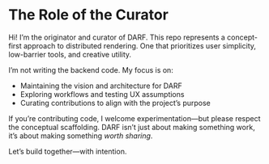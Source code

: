 # The Role of the Curator

Hi! I’m the originator and curator of DARF. This repo represents a concept-first approach to distributed rendering. One that prioritizes user simplicity, low-barrier tools, and creative utility.

I’m not writing the backend code. My focus is on:

- Maintaining the vision and architecture for DARF
- Exploring workflows and testing UX assumptions
- Curating contributions to align with the project’s purpose

If you’re contributing code, I welcome experimentation—but please respect the conceptual scaffolding. DARF isn’t just about making something work, it’s about making something *worth sharing*.

Let’s build together—with intention.

